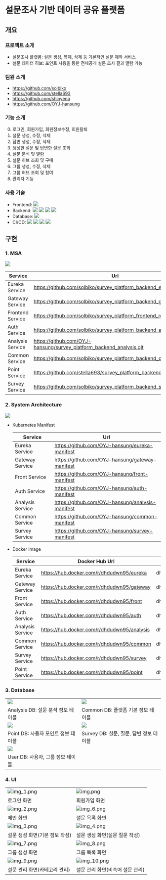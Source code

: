 # 설문조사 기반 데이터 공유 플랫폼
## 개요
### 프로젝트 소개
- 설문조사 플랫폼: 설문 생성, 복제, 삭제 등 기본적인 설문 제작 서비스
- 설문 데이터 허브: 포인트 사용을 통한 전체공개 설문 조사 결과 열람 가능
### 팀원 소개
- https://github.com/solbiko
- https://github.com/stella693
- https://github.com/shinyena
- https://github.com/OYJ-hansung
### 기능 소개
0. 로그인, 회원가입, 회원정보수정, 회원탈퇴
1. 설문 생성, 수정, 삭제
2. 답변 생성, 수정, 삭제
3. 생성한 설문 및 답변한 설문 조회
4. 설문 분석 및 열람
5. 설문 허브 조회 및 구매
6. 그룹 생성, 수정, 삭제
7. 그룹 허브 조회 및 참여 
8. 관리자 기능
### 사용 기술
- Frontend: 
![](https://img.shields.io/badge/React-61DAFB?style=flat-square&logo=react&logoColor=white)
- Backend: 
![](https://img.shields.io/badge/Java-007396?style=flat-square&logo=java&logoColor=white)
![](https://img.shields.io/badge/SpringBoot-6DB33F?style=flat-square&logo=springboot&logoColor=white)
![](https://img.shields.io/badge/ApacheKafka-231F20?style=flat-square&logo=apachekafka&logoColor=white)
![](https://img.shields.io/badge/KakaoiCloud-FFCD00?style=flat-square&logo=kakao&logoColor=white)
- Database:
![](https://img.shields.io/badge/MySQL-4479A1?style=flat-square&logo=mysql&logoColor=white)
- CI/CD:
![](https://img.shields.io/badge/Kubernetes-326CE5?style=flat-square&logo=kubernetes&logoColor=white)
![](https://img.shields.io/badge/Docker-2496ED?style=flat-square&logo=docker&logoColor=white)
![](https://img.shields.io/badge/Jenkins-D24939?style=flat-square&logo=jenkins&logoColor=white)
![](https://img.shields.io/badge/Argo-EF7B4D?style=flat-square&logo=argo&logoColor=white)
## 구현
### 1. MSA
![](readmeImg/msa.png)

|<center>Service</center>|<center>Url</center>|
|---|---|
|Eureka Service|https://github.com/solbiko/survey_platform_backend_eurekaserver.git|
|Gateway Service|https://github.com/solbiko/survey_platform_backend_gateway.git|
|Frontend Service|https://github.com/solbiko/survey_platform_frontend_react.git|
|Auth Service|https://github.com/solbiko/survey_platform_backend_auth.git|
|Analysis Service|https://github.com/OYJ-hansung/survey_platform_backend_analysis.git|
|Common Service|https://github.com/solbiko/survey_platform_backend_common.git|
|Point Service|https://github.com/stella693/survey_platform_backend_point.git|
|Survey Service|https://github.com/solbiko/survey_platform_backend_survey.git|
### 2. System Architecture
![](readmeImg/sa.png)
 - Kubernetes Manifest
  
    |<center>Service</center>|<center>Url</center>|
    |---|---|
    |Eureka Service|https://github.com/OYJ-hansung/eureka-manifest|
    |Gateway Service|https://github.com/OYJ-hansung/gateway-manifest|
    |Front Service|https://github.com/OYJ-hansung/front-manifest|
    |Auth Service|https://github.com/OYJ-hansung/auth-manifest|
    |Analysis Service|https://github.com/OYJ-hansung/analysis-manifest|
    |Common Service|https://github.com/OYJ-hansung/common-manifest|
    |Survey Service|https://github.com/OYJ-hansung/survey-manifest|

- Docker Image

  |<center>Service</center>|<center>Docker Hub Url</center>|<center>Docker Image</center>|
  |---|---|---|
  |Eureka Service|https://hub.docker.com/r/dhdudwn95/eureka|dhdudwn95/eureka:latest
  |Gateway Service|https://hub.docker.com/r/dhdudwn95/gateway|dhdudwn95/gateway:latest
  |Front Service|https://hub.docker.com/r/dhdudwn95/front|dhdudwn95/front:latest
  |Auth Service|https://hub.docker.com/r/dhdudwn95/auth|dhdudwn95/auth:latest
  |Analysis Service|https://hub.docker.com/r/dhdudwn95/analysis|dhdudwn95/analysis:latest
  |Common Service|https://hub.docker.com/r/dhdudwn95/common|dhdudwn95/common:latest
  |Survey Service|https://hub.docker.com/r/dhdudwn95/survey|dhdudwn95/survey:latest
  |Point Service|https://hub.docker.com/r/dhdudwn95/point|dhdudwn95/point:latest

### 3. Database
|||
|---|---|
|![](readmeImg/dbimg/analysis_db.png)|![](readmeImg/dbimg/common_db.png)|
|Analysis DB: 설문 분석 정보 테이블|Common DB: 플랫폼 기본 정보 테이블|
|![](readmeImg/dbimg/point_db.png)|![](readmeImg/dbimg/survey_db.png)|
|Point DB: 사용자 포인트 정보 테이블|Survey DB: 설문, 질문, 답변 정보 테이블|
|![](readmeImg/dbimg/user_db.png)|
|User DB: 사용자, 그룹 정보 테이블|

### 4. UI
|||
|---|---|
|![img_1.png](readmeImg/uiimg/img_1.png)|![img.png](readmeImg/uiimg/img.png)|
|로그인 화면|회원가입 화면|
|![img_2.png](readmeImg/uiimg/img_2.png)|![img_6.png](readmeImg/uiimg/img_6.png)|
|메인 화면|설문 목록 화면|
|![img_3.png](readmeImg/uiimg/img_3.png)|![img_4.png](readmeImg/uiimg/img_4.png)
|설문 생성 화면(기본 정보 작성)|설문 생성 화면(설문 질문 작성)
|![img_7.png](readmeImg/uiimg/img_7.png)|![img_8.png](readmeImg/uiimg/img_8.png)|
|그룹 생성 화면|그룹 목록 화면|
|![img_9.png](readmeImg/uiimg/img_9.png)|![img_10.png](readmeImg/uiimg/img_10.png)|
|설문 관리 화면(카테고리 관리)|설문 관리 화면(비속어 설문 관리)|
